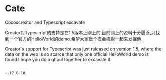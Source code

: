 # Cate
Cocoscreator and Typescript excavate

  Creator对Typescript的支持是在1.5版本上刚上的,目前网上的资料十分匮乏,只找到一个官方的HelloWorld的demo.希望大家做个摸金校尉一起来发掘他
                                                                                                        
  Creator's support for Typescript was just released on version 1.5, where the data on the web is so scarce that only one official 
HelloWorld demo is found.I hope you do a ghoul together to excavate it.
                                            
                                                                                                                         --17.8.10
                                                                                                    
                                                                                                    
                                                                                                    
                                                                                                    

